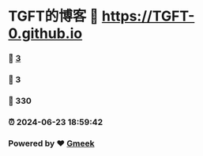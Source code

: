# TGFT的博客 :link: https://TGFT-0.github.io 
### :page_facing_up: [3](https://TGFT-0.github.io/tag.html) 
### :speech_balloon: 3 
### :hibiscus: 330 
### :alarm_clock: 2024-06-23 18:59:42 
### Powered by :heart: [Gmeek](https://github.com/Meekdai/Gmeek)
